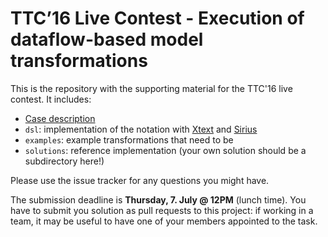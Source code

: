 # TTC’16 Live Contest - Execution of dataflow-based model transformations

This is the repository with the supporting material for the TTC'16 live contest.
It includes:

- [Case description](https://github.com/bluezio/ttc2016-live/raw/master/description/description.pdf)
- `dsl`: implementation of the notation with [Xtext](http://www.eclipse.org/Xtext/) and [Sirius](https://eclipse.org/sirius/)
- `examples`: example transformations that need to be 
- `solutions`: reference implementation (your own solution should be a subdirectory here!)

Please use the issue tracker for any questions you might have. 

The submission deadline is __Thursday, 7. July @ 12PM__ (lunch time).  You have to submit you solution as pull requests to this project: if working in a team, it may be useful to have one of your members appointed to the task.
